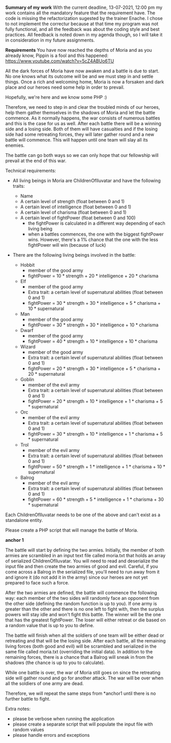 **Summary of my work**
With the current deadline, 13-07-2021, 12:00 pm my work contains all the mandatory feature that the
requirement have. The code is missing the refactorization sugested by the trainer Enache. I chose to
not implement the correctur because at that time my program was not fully functional, and all the feedback
was about the coding style and best practices. 
All feedback is noted down in my agenda though, so I will take it in consideration in my future assignments.

**Requirements**
You have now reached the depths of Moria and as you already know, Pippin is a fool and this happened:
https://www.youtube.com/watch?v=5cZ4ABUo6TU

All the dark forces of Moria have now awaken and a battle is due to start.
No one knows what its outcome will be and we must step in and settle things. Once a rich and welcoming home, Moria is
now a forsaken and dark place and our heroes need some help in order to prevail.

Hopefully, we're here and we know some PHP :)

Therefore, we need to step in and clear the troubled minds of our heroes, help them gather themselves in the shadows
of Moria and let the battle commence. As it normally happens, the war consists of numerous battles and this is the case
for us as well. After each battle there will be a winning side and a losing side. Both of them will have casualties and
if the losing side had some retreating forces, they will later gather round and a new battle will commence.
This will happen until one team will slay all its enemies.

The battle can go both ways so we can only hope that our fellowship will prevail at the end of this war.

Technical requirements:
- All living beings in Moria are ChildrenOfIluvatar and have the following traits:
    - Name
    - A certain level of strength (float between 0 and 1)
    - A certain level of intelligence (float between 0 and 1)
    - A certain level of charisma (float between 0 and 1)
    - A certain level of fightPower (float between 0 and 100)
        - the fightPower is calculated in a different way depending of each living being
        - when a battles commences, the one with the biggest fightPower wins. However, there's a 1% chance that the one
          with the less fightPower will win (because of luck)

- There are the following living beings involved in the battle:
    - Hobbit
        - member of the good army
        - fightPower = 10 * strength + 20 * intelligence + 20 * charisma
    - Elf
        - member of the good army
        - Extra trait: a certain level of supernatural abilities (float between 0 and 1)
        - fightPower = 30 * strength + 30 * intelligence + 5 * charisma + 10 * supernatural
    - Man
        - member of the good army
        - fightPower = 30 * strength + 30 * intelligence + 10 * charisma
    - Dwarf
        - member of the good army
        - fightPower = 40 * strength + 10 * intelligence + 10 * charisma
    - Wizard
        - member of the good army
        - Extra trait: a certain level of supernatural abilities (float between 0 and 1)
        - fightPower = 20 * strength + 30 * intelligence + 5 * charisma + 20 * supernatural
    - Goblin
        - member of the evil army
        - Extra trait: a certain level of supernatural abilities (float between 0 and 1)
        - fightPower = 20 * strength + 10 * intelligence + 1 * charisma + 5 * supernatural
    - Orc
        - member of the evil army
        - Extra trait: a certain level of supernatural abilities (float between 0 and 1)
        - fightPower = 30 * strength + 10 * intelligence + 1 * charisma + 5 * supernatural
    - Trol
        - member of the evil army
        - Extra trait: a certain level of supernatural abilities (float between 0 and 1)
        - fightPower = 50 * strength + 1 * intelligence + 1 * charisma + 10 * supernatural
    - Balrog
        - member of the evil army
        - Extra trait: a certain level of supernatural abilities (float between 0 and 1)
        - fightPower = 60 * strength + 5 * intelligence + 1 * charisma + 30 * supernatural

Each ChildrenOfIluvatar needs to be one of the above and can't exist as a standalone entity.

Please create a PHP script that will manage the battle of Moria.

**anchor 1**

The battle will start by defining the two armies. Initially, the member of both armies are scrambled in an input text
file called moria.txt that holds an array of serialized ChildrenOfIluvatar. You will need to read and deserialize
the input file and then create the two armies of good and evil. Careful, if you come across a Balrog in the serialized
file, you'll need to run away from it and ignore it (do not add it in the army) since our heroes are not
yet prepared to face such a force.

After the two armies are defined, the battle will commence the following way: each member of the two sides will randomly
face an opponent from the other side (defining the random function is up to you). If one army is greater than the other
and there is no one left to fight with, then the surplus powers will stay idle and won't fight this battle.
The winner will be the one that has the greatest fightPower.
The loser will either retreat or die based on a random value that is up to you to define.

The battle will finish when all the soldiers of one team will be either dead or retreating and that will be the losing
side. After each battle, all the remaining living forces (both good and evil) will be scrambled and serialized in the
same file called moria.txt (overriding the initial data). In addition to the remaining forces, there is a chance that
a Balrog will sneak in from the shadows (the chance is up to you to calculate).

While one battle is over, the war of Moria still goes on since the retreating side will gather round and go for another
attack. The war will be over when all the soldiers of one army are dead.

Therefore, we will repeat the same steps from *anchor1 until there is no further battle to fight.

Extra notes:
- please be verbose when running the application
- please create a separate script that will populate the input file with random values
- please handle errors and exceptions